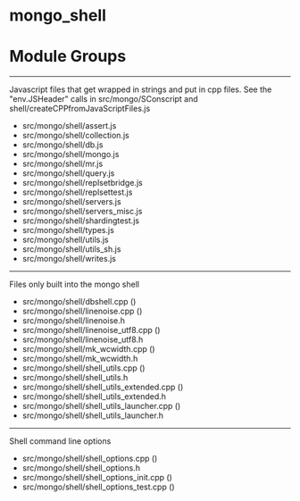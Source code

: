 # mongo\_shell

# Module Groups

-------------

Javascript files that get wrapped in strings and put in cpp files. See the "env.JSHeader" calls  in src/mongo/SConscript and shell/createCPPfromJavaScriptFiles.js

- src/mongo/shell/assert.js
- src/mongo/shell/collection.js
- src/mongo/shell/db.js
- src/mongo/shell/mongo.js
- src/mongo/shell/mr.js
- src/mongo/shell/query.js
- src/mongo/shell/replsetbridge.js
- src/mongo/shell/replsettest.js
- src/mongo/shell/servers.js
- src/mongo/shell/servers\_misc.js
- src/mongo/shell/shardingtest.js
- src/mongo/shell/types.js
- src/mongo/shell/utils.js
- src/mongo/shell/utils\_sh.js
- src/mongo/shell/writes.js

-------------

Files only built into the mongo shell

- src/mongo/shell/dbshell.cpp   ()
- src/mongo/shell/linenoise.cpp   ()
- src/mongo/shell/linenoise.h
- src/mongo/shell/linenoise\_utf8.cpp   ()
- src/mongo/shell/linenoise\_utf8.h
- src/mongo/shell/mk\_wcwidth.cpp   ()
- src/mongo/shell/mk\_wcwidth.h
- src/mongo/shell/shell\_utils.cpp   ()
- src/mongo/shell/shell\_utils.h
- src/mongo/shell/shell\_utils\_extended.cpp   ()
- src/mongo/shell/shell\_utils\_extended.h
- src/mongo/shell/shell\_utils\_launcher.cpp   ()
- src/mongo/shell/shell\_utils\_launcher.h

-------------

Shell command line options

- src/mongo/shell/shell\_options.cpp   ()
- src/mongo/shell/shell\_options.h
- src/mongo/shell/shell\_options\_init.cpp   ()
- src/mongo/shell/shell\_options\_test.cpp   ()
